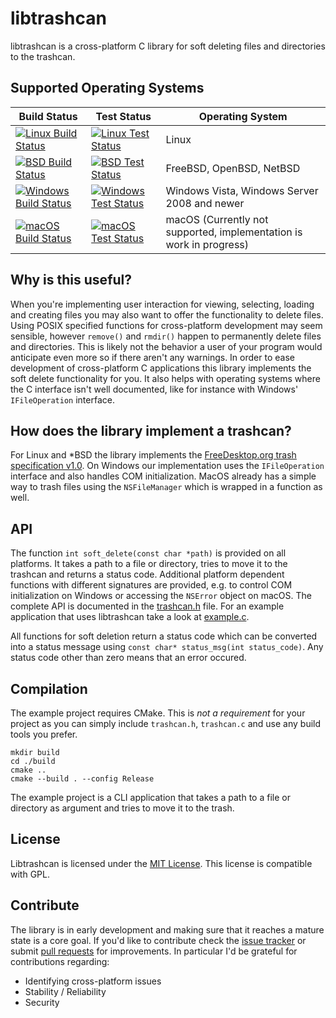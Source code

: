 # libtrashcan
libtrashcan is a cross-platform C library for soft deleting files and directories to the trashcan. 

## Supported Operating Systems
| Build Status | Test Status | Operating System |
| --- | --- | --- |
| [![Linux Build Status](https://api.cirrus-ci.com/github/robertguetzkow/libtrashcan.svg?task=Linux&script=build)](https://cirrus-ci.com/github/robertguetzkow/libtrashcan) | [![Linux Test Status](https://api.cirrus-ci.com/github/robertguetzkow/libtrashcan.svg?task=Linux&script=test)](https://cirrus-ci.com/github/robertguetzkow/libtrashcan) | Linux |
| [![BSD Build Status](https://api.cirrus-ci.com/github/robertguetzkow/libtrashcan.svg?task=BSD&script=build)](https://cirrus-ci.com/github/robertguetzkow/libtrashcan) | [![BSD Test Status](https://api.cirrus-ci.com/github/robertguetzkow/libtrashcan.svg?task=BSD&script=test)](https://cirrus-ci.com/github/robertguetzkow/libtrashcan) | FreeBSD, OpenBSD, NetBSD |
| [![Windows Build Status](https://api.cirrus-ci.com/github/robertguetzkow/libtrashcan.svg?task=Windows&script=build)](https://cirrus-ci.com/github/robertguetzkow/libtrashcan) | [![Windows Test Status](https://api.cirrus-ci.com/github/robertguetzkow/libtrashcan.svg?task=Windows&script=test)](https://cirrus-ci.com/github/robertguetzkow/libtrashcan) | Windows Vista, Windows Server 2008 and newer |
| [![macOS Build Status](https://api.cirrus-ci.com/github/robertguetzkow/libtrashcan.svg?task=macOS&script=build)](https://cirrus-ci.com/github/robertguetzkow/libtrashcan) | [![macOS Test Status](https://api.cirrus-ci.com/github/robertguetzkow/libtrashcan.svg?task=macOS&script=test)](https://cirrus-ci.com/github/robertguetzkow/libtrashcan) | macOS (Currently not supported, implementation is work in progress) |

## Why is this useful?
When you're implementing user interaction for viewing, selecting, loading and creating files you may also want to offer the functionality to delete files. Using POSIX specified functions for cross-platform development may seem sensible, however `remove()` and `rmdir()` happen to permanently delete files and directories. This is likely not the behavior a user of your program would anticipate even more so if there aren't any warnings. In order to ease development of cross-platform C applications this library implements the soft delete functionality for you. It also helps with operating systems where the C interface isn't well documented, like for instance with Windows' `IFileOperation` interface.

## How does the library implement a trashcan?
For Linux and *BSD the library implements the [FreeDesktop.org trash specification v1.0](https://specifications.freedesktop.org/trash-spec/trashspec-1.0.html). On Windows our implementation uses the `IFileOperation` interface and also handles COM initialization. MacOS already has a simple way to trash files using the `NSFileManager` which is wrapped in a function as well. 

## API
The function `int soft_delete(const char *path)` is provided on all platforms. It takes a path to a file or directory, tries to move it to the trashcan and returns a status code. Additional platform dependent functions with different signatures are provided, e.g. to control COM initialization on Windows or accessing the `NSError` object on macOS. The complete API is documented in the [trashcan.h](src/trashcan.h) file. For an example application that uses libtrashcan take a look at [example.c](example.c).

All functions for soft deletion return a status code which can be converted into a status message using `const char* status_msg(int status_code)`. Any status code other than zero means that an error occured.

## Compilation
The example project requires CMake. This is *not a requirement* for your project as you can simply include `trashcan.h`, `trashcan.c` and use any build tools you prefer.

```
mkdir build
cd ./build
cmake ..
cmake --build . --config Release
```

The example project is a CLI application that takes a path to a file or directory as argument and tries to move it to the trash.

## License
Libtrashcan is licensed under the [MIT License](LICENSE). This license is compatible with GPL.

## Contribute
The library is in early development and making sure that it reaches a mature state is a core goal. If you'd like to contribute check the [issue tracker](https://github.com/robertguetzkow/libtrashcan/issues) or submit [pull requests](https://github.com/robertguetzkow/libtrashcan/pulls) for improvements. In particular I'd be grateful for contributions regarding:
- Identifying cross-platform issues
- Stability / Reliability
- Security
